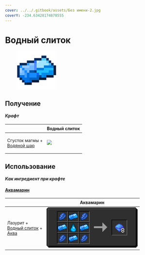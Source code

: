 ```yaml
---
cover: ../../.gitbook/assets/Без имени-2.jpg
coverY: -234.63428174878555
---
```


# Водный слиток

<figure><img src="../../.gitbook/assets/aquatic_ingot_128.png" alt=""><figcaption></figcaption></figure>

## Получение

#### _Крафт_

| ㅤ                                                                | Водный слиток                                 |
| ---------------------------------------------------------------- | --------------------------------------------- |
| <p>Сгусток магмы +<br><a href="aqua_ball.md">Водяной шар</a></p> | ![](../../.gitbook/assets/aquatic\_ingot.png) |

## Использование

#### _Как ингредиент при крафте_

#### [Аквамарин](aquamarine.md)

| ㅤ                                                                                                | Аквамарин                                 |
| ------------------------------------------------------------------------------------------------ | ----------------------------------------- |
| <p>Лазурит +<br><a href="aquatic_ingot.md">Водный слиток</a> +<br><a href="aqua.md">Аква</a></p> | ![](../../.gitbook/assets/aquamarine.png) |
